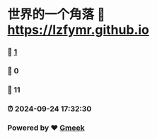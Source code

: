 # 世界的一个角落 :link: https://lzfymr.github.io 
### :page_facing_up: [1](https://lzfymr.github.io/tag.html) 
### :speech_balloon: 0 
### :hibiscus: 11 
### :alarm_clock: 2024-09-24 17:32:30 
### Powered by :heart: [Gmeek](https://github.com/Meekdai/Gmeek)
